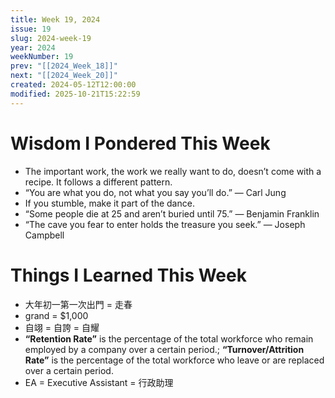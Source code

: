 ```yaml
---
title: Week 19, 2024
issue: 19
slug: 2024-week-19
year: 2024
weekNumber: 19
prev: "[[2024_Week_18]]"
next: "[[2024_Week_20]]"
created: 2024-05-12T12:00:00
modified: 2025-10-21T15:22:59
---
```


# Wisdom I Pondered This Week

* The important work, the work we really want to do, doesn’t come with a recipe. It follows a different pattern.
* “You are what you do, not what you say you’ll do.” ― Carl Jung
* If you stumble, make it part of the dance.
* “Some people die at 25 and aren’t buried until 75.” — Benjamin Franklin
* “The cave you fear to enter holds the treasure you seek.” — Joseph Campbell

# Things I Learned This Week

* 大年初一第一次出門 = 走春
* grand = $1,000
* 自翊 = 自誇 = 自耀
* **“Retention Rate”** is the percentage of the total workforce who remain employed by a company over a certain period.; **“Turnover/Attrition Rate”** is the percentage of the total workforce who leave or are replaced over a certain period.
* EA = Executive Assistant = 行政助理
